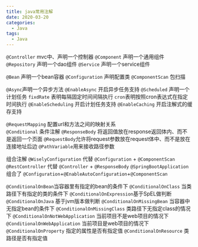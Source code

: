 ```yaml
---
title: java常用注解
date: 2020-03-20
categories:
  - Java
tags:
  - Java
---
```

`@Controller` mvc中、声明一个控制器
`@Component` 声明一个通用组件
`@Repository` 声明一个dao组件
`@Service` 声明一个service组件

`@Bean` 声明一个bean容器
`@Configuration` 声明配置类
`@ComponentScan` 包扫描

`@Async`声明一个异步方法
`@EnableAsync` 开启异步任务支持
`@Scheduled` 声明一个计划任务
       `fixdRate` 表明每隔固定时间间隔执行
      `cron`表明按照cron表达式在指定时间执行
`@EnableScheduling` 开启计划任务支持
`@EnableCaching` 开启注解式的缓存支持

`@RequestMapping` 配置url和方法之间的映射关系                                                    
`@Conditional` 条件注解
`@ResponseBody` 将返回值放在response返回体内、而不是返回一个页面
`@RequestBody`允许将request参数放在request体中、而不是放在连接地址后边
`@PathVariable`用来接收路径参数



组合注解
`@WiselyConfiguration` 代替 `@Configuration` + `@ComponentScan`
`@RestController` 代替 `@Controller` + `@ResponseBody`
`@SpringBootApplication` 组合了 
`@Configuration`+`@EnableAutoConfiguration`+`@ComponentScan`

`@ConditionalOnBean`当容器里有指定的bean的条件下
`@ConditionalOnClass` 当类路径下有指定的类的条件下
`@ConditionalOnExpression`基于SpEL做判断
`@ConditionalOnJava` 基于jvm版本做判断
`@ConditionalOnMissingBean` 当容器中无指定bean的条件下
`@ConditionalOnMissingClass` 类路径下无指定class的情况下
`@ConditionalOnNotWebApplication` 当前项目不是web项目的情况下
`@ConditionalOnWebApplication` 当前项目是web项目的情况下
`@ConditionalOnProperty` 指定的属性是否有指定值
`@ConditionalOnResource` 类路径是否有指定值

